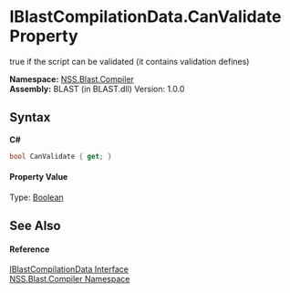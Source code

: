 # IBlastCompilationData.CanValidate Property 
 

true if the script can be validated (it contains validation defines)

**Namespace:**&nbsp;<a href="N_NSS_Blast_Compiler">NSS.Blast.Compiler</a><br />**Assembly:**&nbsp;BLAST (in BLAST.dll) Version: 1.0.0

## Syntax

**C#**<br />
``` C#
bool CanValidate { get; }
```


#### Property Value
Type: <a href="https://docs.microsoft.com/dotnet/api/system.boolean" target="_blank" rel="noopener noreferrer">Boolean</a>

## See Also


#### Reference
<a href="T_NSS_Blast_Compiler_IBlastCompilationData">IBlastCompilationData Interface</a><br /><a href="N_NSS_Blast_Compiler">NSS.Blast.Compiler Namespace</a><br />